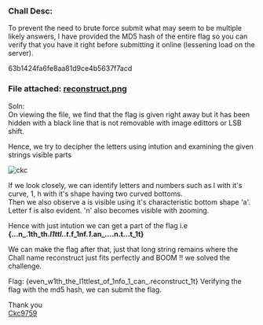 ### Chall Desc: 
To prevent the need to brute force submit what may seem to be multiple likely answers, I have provided the MD5 hash of the entire flag so you can verify that you have it right before submitting it online (lessening load on the server).

63b1424fa6fe8aa81d9ce4b5637f7acd

### File attached: [reconstruct.png](https://user-images.githubusercontent.com/95117634/171031262-2380a927-5d56-4c66-a788-f41bce0cec52.png)

Soln:  
On viewing the file, we find that the flag is given right away but it has been hidden with a black line that is not removable with image edittors or LSB shift.

Hence, we try to decipher the letters using intution and examining the given strings visible parts  

![ckc](https://user-images.githubusercontent.com/95117634/171031262-2380a927-5d56-4c66-a788-f41bce0cec52.png)

If we look closely, we can identify letters and numbers such as l with it's curve, 1, h with it's shape having two curved bottoms.  
Then we also observe a is visible using it's characteristic bottom shape 'a'.
Letter f is also evident. 'n' also becomes visible with zooming.

Hence with just intution we can get a part of the flag i.e **{...n_.1th_th._l1ttl..t_.f_1nf._1_.an_....n.t...t_1t}**

We can make the flag after that, just that long string remains where the Chall name reconstruct just fits perfectly and BOOM !! we solved the challenge.

Flag: {even_w1th_the_l1ttlest_of_1nfo_1_can_.reconstruct_1t}
Verifying the flag with the md5 hash, we can submit the flag.

Thank you  
[Ckc9759](https://github.com/ckc1404)


